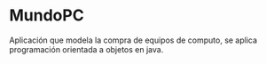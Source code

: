 # MundoPC
Aplicación que modela  la compra de equipos de computo, se aplica programación orientada a objetos en java.
